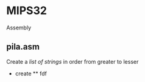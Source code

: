 # MIPS32
Assembly

## pila.asm
Create a *list of strings* in order from greater to lesser
* create
  ** fdf
